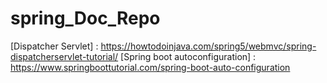 # spring_Doc_Repo
[Dispatcher Servlet] : https://howtodoinjava.com/spring5/webmvc/spring-dispatcherservlet-tutorial/
[Spring boot autoconfiguration] : https://www.springboottutorial.com/spring-boot-auto-configuration
